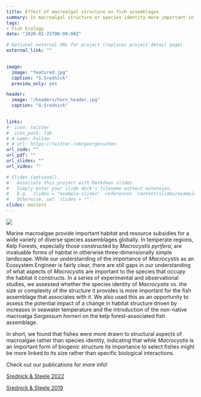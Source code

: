 ```yaml
---
title: Effect of macroalgal structure on fish assemblages
summary: Is macroalgal structure or species identity more important in structuring fish assemblages?
tags:
- Fish Ecology
date: "2020-01-25T00:00:00Z"

# Optional external URL for project (replaces project detail page).
external_link: ""

  
image:
  image: "featured.jpg"
  caption: "G.Srednick"
  preview_only: yes

header:
  image: "/headers/horn_header.jpg"
  caption: "G.Srednick"

  
links:
#- icon: twitter
#  icon_pack: fab
# # name: Follow
# # url: https://twitter.com/georgecushen
url_code: ""
url_pdf: ""
url_slides: ""
url_video: ""

# Slides (optional).
#   Associate this project with Markdown slides.
#   Simply enter your slide deck's filename without extension.
#   E.g. `slides = "example-slides"` references `content/slides/example-slides.md`.
#   Otherwise, set `slides = ""`.
slides: masters
---
```

![](/img/my-image-name.jpg)

Marine macroalgae provide important habitat and resource subsidies for a wide variety of diverse species assemblages globally. In temperate regions, Kelp Forests, especially those constructed by *Macrocystis pyrifera*, are invaluable forms of habitat in otherwise three-dimensionally simple landscape. While our understanding of the importance of *Macrocystis* as an Ecosystem Engineer is fairly clear, there are still gaps in our understanding of what aspects of *Macrocystis* are important to the species that occupy the habitat it constructs. In a series of experimental and observational studies, we assessed whether the species identity of *Macrocystis* vs. the size or complexity of the structure it provides is more important for the fish assemblage that associates with it. We also used this as an opportunity to assess the potential impact of a change in habitat structure driven by increases in seawater temperature and the introduction of the non-native macroalga *Sargassum horneri* on the kelp forest-associated fish assemblage. 

In short, we found that fishes were more drawn to structural aspects of macroalgae rather than species identity, indicating that while *Macrocystis* is an important form of biogenic structure its importance to select fishes might be more linked to its size rather than specific biological interactions.

Check out our publications for more info!

[Srednick & Steele 2022](https://link.springer.com/article/10.1007/s00227-022-04135-7)

[Srednick & Steele 2019](https://www.int-res.com/abstracts/meps/v613/p139-149/)
